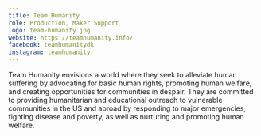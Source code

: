 ```yaml
---
title: Team Humanity
role: Production, Maker Support
logo: team-humanity.jpg
website: https://teamhumanity.info/
facebook: teamhumanitydk
instagram: teamhumanity
---
```


Team Humanity envisions a world where they seek to alleviate human suffering by
advocating for basic human rights, promoting human welfare, and creating
opportunities for communities in despair. They are committed to providing
humanitarian and educational outreach to vulnerable communities in the US and
abroad by responding to major emergencies, fighting disease and poverty, as well
as nurturing and promoting human welfare.
